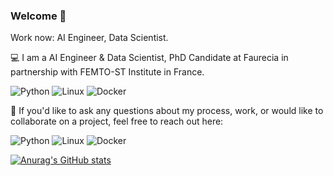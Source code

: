 ### Welcome 👋

Work now: AI Engineer, Data Scientist. 

💻 I am a AI Engineer & Data Scientist, PhD Candidate at Faurecia in partnership with FEMTO-ST Institute in France.

<img src="https://img.shields.io/badge/-Python-F3F7FA?logo=Python&logoColor=339933&style=for-the-badge&logoWidth=50" alt="Python"> <img src="https://img.shields.io/badge/-Linux-F3F7FA?logo=Linux&logoColor=339933&style=for-the-badge&logoWidth=50" alt="Linux">
<img src="https://img.shields.io/badge/-Docker-F3F7FA?logo=Docker&logoColor=339933&style=for-the-badge&logoWidth=50" alt="Docker">

📩  If you'd like to ask any questions about my process, work, or would like to collaborate on a project, feel free to reach out here:

<img src="https://img.shields.io/badge/-Python-F3F7FA?logo=Python&logoColor=339933&style=for-the-badge&logoWidth=30" alt="Python"> <img src="https://img.shields.io/badge/-Linux-F3F7FA?logo=Linux&logoColor=339933&style=for-the-badge&logoWidth=30" alt="Linux">
<img src="https://img.shields.io/badge/-Docker-F3F7FA?logo=Docker&logoColor=339933&style=for-the-badge&logoWidth=30" alt="Docker">

[![Anurag's GitHub stats](https://github-readme-stats.vercel.app/api?username=anasselhoud&hide=issues&show_icons=true&theme=tokyonight)](https://github.com/anuraghazra/github-readme-stats)


<!--
**anasselhoud/anasselhoud** is a ✨ _special_ ✨ repository because its `README.md` (this file) appears on your GitHub profile.

Here are some ideas to get you started:

- 🔭 I’m currently working on ...
- 🌱 I’m currently learning ...
- 👯 I’m looking to collaborate on ...
- 🤔 I’m looking for help with ...
- 💬 Ask me about ...
- 📫 How to reach me: ...
- 😄 Pronouns: ...
- ⚡ Fun fact: ...
-->
